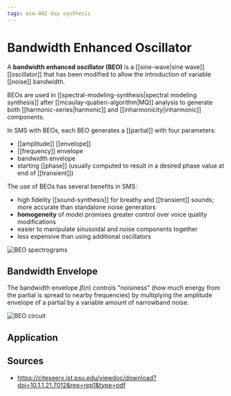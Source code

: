 ```yaml
---
tags: ece-402 dsp synthesis
---
```


# Bandwidth Enhanced Oscillator

A **bandwidth enhanced oscillator (BEO)** is a [[sine-wave|sine wave]] [[oscillator]] that has been modified to allow the introduction of variable [[noise]] bandwidth.

BEOs are used in [[spectral-modeling-synthesis|spectral modeling synthesis]] after [[mcaulay-quatieri-algorithm|MQ]] analysis to generate both [[harmonic-series|harmonic]] and [[inharmonicity|inharmonic]] components.

In SMS with BEOs, each BEO generates a [[partial]] with four parameters:

- [[amplitude]] [[envelope]]
- [[frequency]] envelope
- bandwidth envelope
- starting [[phase]] (usually computed to result in a desired phase value at end of [[transient]])

The use of BEOs has several benefits in SMS:

- high fidelity [[sound-synthesis]] for breathy and [[transient]] sounds; more accurate than standalone noise generators
- **homogeneity** of model promises greater control over voice quality modifications
- easier to manipulate sinusoidal and noise components together
- less expensive than using additional oscillators

![BEO spectrograms](../public/attachments/bandwidth-enhanced-oscillator-spectrograms.png)

## Bandwidth Envelope

The bandwidth envelope $\beta(n)$ controls "noisiness" (how much energy from the partial is spread to nearby frequencies) by multiplying the amplitude envelope of a partial by a variable amount of narrowband noise.

![BEO circuit](../public/attachments/bandwidth-enhanced-oscillator-circuit-diagram.png)

## Application

## Sources

- <https://citeseerx.ist.psu.edu/viewdoc/download?doi=10.1.1.21.7012&rep=rep1&type=pdf>
